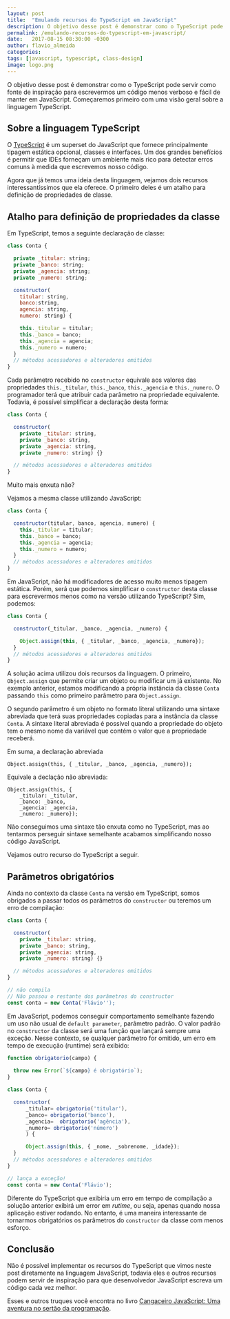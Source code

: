 ```yaml
---
layout: post
title:  "Emulando recursos do TypeScript em JavaScript"
description: O objetivo desse post é demonstrar como o TypeScript pode servir como fonte de inspiração para escrevermos um código menos verboso e fácil de manter em JavaScript.
permalink: /emulando-recursos-do-typescript-em-javascript/
date:   2017-08-15 08:30:00 -0300
author: flavio_almeida
categories:
tags: [javascript, typescript, class-design]
image: logo.png
---
```


O objetivo desse post é demonstrar como o TypeScript pode servir como fonte de inspiração para escrevermos um código menos verboso e fácil de manter em JavaScript. Começaremos primeiro com uma visão geral sobre a linguagem TypeScript.

## Sobre a linguagem TypeScript

O <a href="https://www.typescriptlang.org/" target="_blank">TypeScript</a> é um superset do JavaScript que fornece principalmente tipagem estática opcional, classes e interfaces. Um dos grandes benefícios é permitir que IDEs forneçam um ambiente mais rico para detectar erros comuns à medida que escrevemos nosso código.

Agora que já temos uma ideia desta linguagem, vejamos dois recursos interessantíssimos que ela oferece. O primeiro deles é um atalho para definição de propriedades de classe.

## Atalho para definição de propriedades da classe

Em TypeScript, temos a seguinte declaração de classe:

```javascript
class Conta {

  private _titular: string;
  private _banco: string;
  private _agencia: string;
  private _numero: string;

  constructor(
    titular: string, 
    banco:string, 
    agencia: string, 
    numero: string) {

    this._titular = titular;
    this._banco = banco;
    this._agencia = agencia;
    this._numero = numero;
  }
  // métodos acessadores e alteradores omitidos
}
```
Cada parâmetro recebido no `constructor` equivale aos valores das propriedades `this._titular`, `this._banco`, `this._agencia` e `this._numero`. O programador terá que atribuir cada parâmetro na propriedade equivalente. Todavia, é possível simplificar a declaração desta forma:

```javascript
class Conta {

  constructor(
    private _titular: string, 
    private _banco: string, 
    private _agencia: string,
    private _numero: string) {}

  // métodos acessadores e alteradores omitidos
}
```
Muito mais enxuta não? 

Vejamos a mesma classe utilizando JavaScript:

```javascript
class Conta {

  constructor(titular, banco, agencia, numero) {
    this._titular = titular;
    this._banco = banco;
    this._agencia = agencia;
    this._numero = numero;
  }
  // métodos acessadores e alteradores omitidos  
}
```
Em JavaScript, não há modificadores de acesso muito menos tipagem estática. Porém, será que podemos simplificar o `constructor` desta classe para escrevermos menos como na versão utilizando TypeScript? Sim, podemos:


```javascript
class Conta {

  constructor(_titular, _banco, _agencia, _numero) {

    Object.assign(this, { _titular, _banco, _agencia, _numero});
  }
  // métodos acessadores e alteradores omitidos  
}
```
A solução acima utilizou dois recursos da linguagem. O primeiro, `Object.assign` que permite criar um objeto ou modificar um já existente. No exemplo anterior, estamos modificando a própria instância da classe `Conta` passando `this` como primeiro parâmetro para `Object.assign`. 

O segundo parâmetro é um objeto no formato literal utilizando uma sintaxe abreviada que terá suas propriedades copiadas para a instância da classe `Conta`. A sintaxe literal abreviada é possível quando a propriedade do objeto tem o mesmo nome da variável que contém o valor que a propriedade receberá. 

Em suma, a declaração abreviada 

```
Object.assign(this, { _titular, _banco, _agencia, _numero});
```

Equivale a declação não abreviada:

```
Object.assign(this, { 
    _titular: _titular, 
    _banco: _banco, 
    _agencia: _agencia,
    _numero: _numero});
```

Não conseguimos uma sintaxe tão enxuta como no TypeScript, mas ao tentarmos perseguir sintaxe semelhante acabamos simplificando nosso código JavaScript.

Vejamos outro recurso do TypeScript a seguir.

## Parâmetros obrigatórios

Ainda no contexto da classe `Conta` na versão em TypeScript, somos obrigados a passar todos os parâmetros do `constructor` ou teremos um erro de compilação:

```javascript
class Conta {

  constructor(
    private _titular: string, 
    private _banco: string, 
    private _agencia: string,
    private _numero: string) {}

  // métodos acessadores e alteradores omitidos  
}

// não compila
// Não passou o restante dos parâmetros do constructor
const conta = new Conta('Flávio'');  
```

Em JavaScript, podemos conseguir comportamento semelhante fazendo um uso não usual de `default parameter`, parâmetro padrão. O valor padrão no `constructor` da classe será uma função que lançará sempre uma exceção. Nesse contexto, se qualquer parâmetro for omitido, um erro em tempo de execução (runtime) será exibido:

```javascript
function obrigatorio(campo) {
  
  throw new Error(`${campo} é obrigatório`);
}

class Conta {

  constructor(
      _titular= obrigatorio('titular'), 
      _banco= obrigatorio('banco'), 
      _agencia=  obrigatorio('agência'),
      _numero= obrigatorio('número')
      ) {

      Object.assign(this, { _nome, _sobrenome, _idade});
  }
  // métodos acessadores e alteradores omitidos
}

// lança a exceção!
const conta = new Conta('Flávio');
```

Diferente do TypeScript que exibiria um erro em tempo de compilação a solução anterior exibirá um error em *rutime*, ou seja, apenas quando nossa aplicação estiver rodando. No entanto, é uma maneira interessante de tornarmos obrigatórios os parâmetros do `constructor` da classe com menos esforço.

## Conclusão

Não é possível implementar os recursos do TypeScript que vimos neste post diretamente na linguagem JavaScript, todavia eles e outros recursos podem servir de inspiração para que desenvolvedor JavaScript escreva um código cada vez melhor.

Esses e outros truques você encontra no livro <a href="https://www.casadocodigo.com.br/products/livro-cangaceiro-javascript">Cangaceiro JavaScript: Uma aventura no sertão da programação</a>.